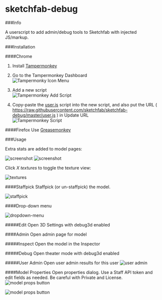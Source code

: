 sketchfab-debug
===============

###Info

A userscript to add admin/debug tools to Sketchfab with injected JS/markup.

###Installation

####Chrome
1) Install [Tampermonkey](https://chrome.google.com/webstore/detail/tampermonkey/dhdgffkkebhmkfjojejmpbldmpobfkfo)  

2) Go to the Tampermonkey Dashboard  
![Tampermonky Icon Menu](https://help.sketchfab.com/hc/en-us/article_attachments/204123866/tampermonkey-menu.png)  

3) Add a new script  
![Tampermonkey Add Script](https://help.sketchfab.com/hc/en-us/article_attachments/204330743/tampermonkey-new-script.png)  

4) Copy-paste the [user.js](https://raw.githubusercontent.com/sketchfab/sketchfab-debug/master/user.js) script into the new script, and also put the URL ( https://raw.githubusercontent.com/sketchfab/sketchfab-debug/master/user.js ) in Update URL  
![Tampermonkey Script](https://help.sketchfab.com/hc/en-us/article_attachments/204330763/tampermonkey-script.png)  


####Firefox
Use [Greasemonkey](https://addons.mozilla.org/en-us/firefox/addon/greasemonkey/)

###Usage  

Extra stats are added to model pages:

![screenshot](https://help.sketchfab.com/hc/en-us/article_attachments/204123886/screenshot1.png)
![screenshot](https://help.sketchfab.com/hc/en-us/article_attachments/204123846/screenshot2.png)

Click *X textures* to toggle the texture view:

![textures](https://help.sketchfab.com/hc/en-us/article_attachments/204330783/textures.png)

####Staffpick
Staffpick (or un-staffpick) the model.

![staffpick](https://help.sketchfab.com/hc/en-us/article_attachments/204123806/menu-bar.png)

####Drop-down menu

![dropdown-menu](https://help.sketchfab.com/hc/en-us/article_attachments/204123826/menu-dropdown.png)

#####Edit
Open 3D Settings with debug3d enabled

####Admin
Open admin page for model

#####Inspect
Open the model in the Inspector

#####Debug
Open theater mode with debug3d enabled

#####User Admin
Open user admin results for this user
![user admin](https://help.sketchfab.com/hc/en-us/article_attachments/204123966/user-admin-button.png)

####Model Properties
Open properties dialog. Use a Staff API token and edit fields as needed. Be careful with Private and License.
![model props button](https://help.sketchfab.com/hc/en-us/article_attachments/204330883/model-props-button.png)

![model props button](https://help.sketchfab.com/hc/en-us/article_attachments/204123946/model-props.png)
